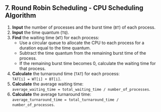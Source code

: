 ## 7. Round Robin Scheduling - CPU Scheduling Algorithm

1. **Input** the number of processes and the burst time (`BT`) of each process.
2. **Input** the time quantum (`TQ`).
3. **Find** the waiting time (`WT`) for each process:
   - Use a circular queue to allocate the CPU to each process for a duration equal to the time quantum.
   - Subtract the time quantum from the remaining burst time of the process.
   - If the remaining burst time becomes 0, calculate the waiting time for that process.
4. **Calculate** the turnaround time (`TAT`) for each process:  
   `TAT[i] = WT[i] + BT[i]`.
5. **Calculate** the average waiting time:  
   `average_waiting_time = total_waiting_time / number_of_processes`.
6. **Calculate** the average turnaround time:  
   `average_turnaround_time = total_turnaround_time / number_of_processes`.
